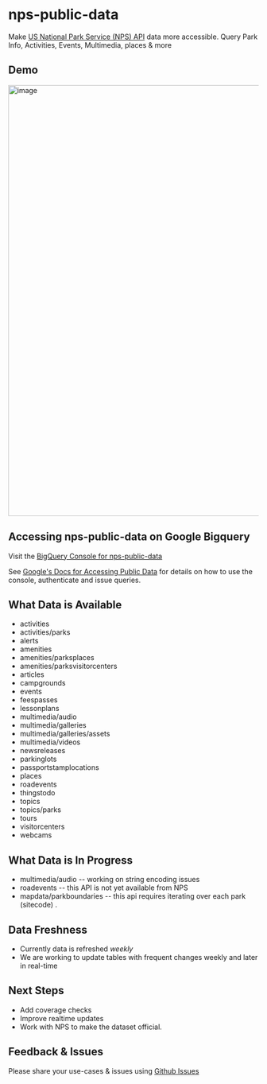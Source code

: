 # nps-public-data
Make [US National Park Service (NPS) API](https://www.nps.gov/subjects/developer/api-documentation.htm) data more accessible.  Query Park Info, Activities, Events, Multimedia, places &amp; more

## Demo
<img width="867" alt="image" src="https://github.com/tonymet/nps-public-data/assets/397995/e46ca93f-134b-4eac-8387-65ac79fa9c2e">

## Accessing nps-public-data on Google Bigquery
Visit the [BigQuery Console for nps-public-data](https://console.cloud.google.com/bigquery?hl=en&project=nps-public-data&ws=!1m4!1m3!3m2!1snps-public-data!2snps_public_data) 

See [Google's Docs for Accessing Public Data](https://cloud.google.com/bigquery/public-data/) for details on how to use the console, authenticate and issue queries. 

## What Data is Available
* activities
* activities/parks
* alerts
* amenities
* amenities/parksplaces
* amenities/parksvisitorcenters
* articles
* campgrounds
* events
* feespasses
* lessonplans
* multimedia/audio
* multimedia/galleries
* multimedia/galleries/assets
* multimedia/videos
* newsreleases
* parkinglots
* passportstamplocations
* places
* roadevents
* thingstodo
* topics
* topics/parks
* tours
* visitorcenters
* webcams

## What Data is In Progress
* multimedia/audio -- working on string encoding issues
* roadevents -- this API is not yet available from NPS
* mapdata/parkboundaries -- this api requires iterating over each park (sitecode) . 

## Data Freshness
* Currently data is refreshed *weekly*
* We are working to update tables with frequent changes weekly and later in real-time

## Next Steps
* Add coverage checks
* Improve realtime updates
* Work with NPS to make the dataset official. 

## Feedback & Issues
Please share your use-cases & issues using [Github Issues](https://github.com/tonymet/nps-public-data/issues) 
